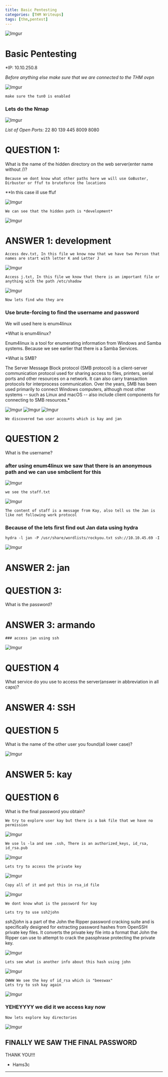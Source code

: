 ```yaml
---
title: Basic Pentesting
categories: [THM Writeups]
tags: [thm,pentest]
---
```



![Imgur](https://i.imgur.com/Tijps6u.png)



# Basic Pentesting

*IP: 10.10.250.8

*Before anything else make sure that we are connected to the THM ovpn*

![Imgur](https://i.imgur.com/5kkshI0.png)

	make sure the tun0 is enabled

### Lets do the Nmap

![Imgur](https://i.imgur.com/ST3v8gn.png)


*List of Open Ports:*
22
80
139
445
8009
8080

# QUESTION 1:

What is the name of the hidden directory on the web server(enter name without /)?

	Because we dont know what other paths here we will use GoBuster, Dirbuster or ffuf to bruteforce the locations

**In this case ill use ffuf

![Imgur](https://i.imgur.com/msI295q.png)

	We can see that the hidden path is *development*

![Imgur](https://i.imgur.com/fFdtbKU.png)
# ANSWER 1: development



	Access dev.txt, In this file we know now that we have two Person that names are start with letter K and Letter J

![Imgur](https://i.imgur.com/aC1lfND.png)

	Access j.txt, In this file we know that there is an important file or anything with the path /etc/shadow
	
![Imgur](https://i.imgur.com/xduEYxq.png)

	Now lets find who they are

### Use brute-forcing to find the username and password

We will used here is enum4linux 

*What is enum4linux?

Enum4linux is a tool for enumerating information from Windows and Samba systems. Because we see earlier that there is a Samba Services.

*What is SMB?

The Server Message Block protocol (SMB protocol) is a client-server communication protocol used for sharing access to files, printers, serial ports and other resources on a network. It can also carry transaction protocols for interprocess communication. Over the years, SMB has been used primarily to connect Windows computers, although most other systems -- such as Linux and macOS -- also include client components for connecting to SMB resources.*



![Imgur](https://i.imgur.com/E779w0g.png)
![Imgur](https://i.imgur.com/pMfmFtb.png)
![Imgur](https://i.imgur.com/n6mewpq.png)

	We discovered two user accounts which is kay and jan

# QUESTION 2 

What is the username? 

### after using enum4linux we saw that there is an anonymous path and we can use smbclient for this 

![Imgur](https://i.imgur.com/2T6m1cm.png)

	we see the staff.txt

![Imgur](https://i.imgur.com/AGYhHsF.png)

	The content of staff is a message from Kay, also tell us the Jan is like not following work protocol



### Because of the lets first find out Jan data using hydra

```
hydra -l jan -P /usr/share/wordlists/rockyou.txt ssh://10.10.45.69 -I
```

![Imgur](https://i.imgur.com/9iQTiMI.png)

# ANSWER 2:  jan

# QUESTION 3: 
What is the password?

# ANSWER 3: armando

	### access jan using ssh

![Imgur](https://i.imgur.com/ITclyrW.png)


# QUESTION 4

What service do you use to access the server(answer in abbreviation in all caps)?

# ANSWER 4: SSH


# QUESTION 5

What is the name of the other user you found(all lower case)?

![Imgur](https://i.imgur.com/W8IkUS7.png)

# ANSWER 5: kay

# QUESTION 6 


What is the final password you obtain?


	We try to explore user kay but there is a bak file that we have no permission

![Imgur](https://i.imgur.com/wUxoNz1.png)

	We use ls -la and see .ssh, There is an authorized_keys, id_rsa, id_rsa.pub

![Imgur](https://i.imgur.com/nYqQzoL.png)

	Lets try to access the private key

![Imgur](https://i.imgur.com/2qW8Uyz.png)


	Copy all of it and put this in rsa_id file 


![Imgur](https://i.imgur.com/QkxvKQZ.png)

	We dont know what is the password for kay

	Lets try to use ssh2john

*ssh2john* is a part of the John the Ripper password cracking suite and is specifically designed for extracting password hashes from OpenSSH private key files. It converts the private key file into a format that John the Ripper can use to attempt to crack the passphrase protecting the private key.



![Imgur](https://i.imgur.com/hEl9GVB.png)

	Lets see what is another info about this hash using john

![Imgur](https://i.imgur.com/f32p5dW.png)

	OWWW We see the key of id_rsa which is "beeswax"
	Lets try to ssh kay again

![Imgur](https://i.imgur.com/shnUq3g.png)

### YEHEYYYY we did it we access kay now 

	Now lets explore kay directories

![Imgur](https://i.imgur.com/Mue4aGE.png)

## FINALLY WE SAW THE FINAL PASSWORD






THANK YOU!!!
- Hams3c
---------------


